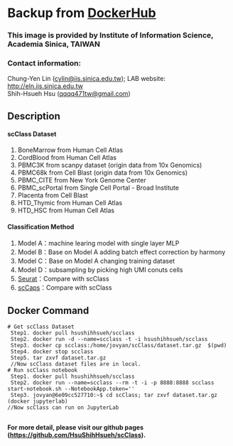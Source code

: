# Backup from <a href="https://hub.docker.com/r/hsushihhsueh/scclass">DockerHub</a>
### This image is provided by Institute of Information Science, Academia Sinica, TAIWAN
### Contact information:
Chung-Yen Lin (cylin@iis.sinica.edu.tw); LAB website: http://eln.iis.sinica.edu.tw<br>
Shih-Hsueh Hsu (qqqq471tw@gmail.com)
## Description
#### scClass Dataset
1) BoneMarrow from  Human  Cell  Atlas<br>
2) CordBlood  from  Human  Cell  Atlas<br>
3) PBMC3K from scanpy dataset (origin data from 10x Genomics)<br>
4) PBMC68k from Cell Blast (origin data from 10x Genomics)<br>
5) PBMC_CITE from New  York Genome  Center<br>
6) PBMC_scPortal  from Single Cell Portal - Broad Institute<br>
7) Placenta from Cell Blast<br>
8) HTD_Thymic from Human  Cell  Atlas<br>
9) HTD_HSC from Human  Cell  Atlas<br>
#### Classification Method
1) Model A：machine learing model with single layer MLP<br>
2) Model B：Base on Model A adding batch effect correction by harmony<br>
3) Model C：Base on Model A changing training dataset<br>
4) Model D：subsampling by picking high UMI conuts cells <br>
5) [Seurat](https://www.cell.com/cell/fulltext/S0092-8674(19)30559-8)：Compare with scClass<br>
6) [scCaps](https://www.nature.com/articles/s42256-020-00244-4)：Compare with scClass<br>
## Docker Command
```
# Get scClass Dataset
 Step1. docker pull hsushihhsueh/scclass
 Step2. docker run -d --name=scclass -t -i hsushihhsueh/scclass
 Step3. docker cp scclass:/home/jovyan/scClass/dataset.tar.gz  $(pwd)
 Step4. docker stop scclass
 Step5. tar zxvf dataset.tar.gz 
 //Now scClass dataset files are in local.
# Run scClass notebook
 Step1. docker pull hsushihhsueh/scclass
 Step2. docker run --name=scclass --rm -t -i -p 8888:8888 scclass start-notebook.sh --NotebookApp.token=''
 Step3. jovyan@6e09cc527710:~$ cd scClass; tar zxvf dataset.tar.gz (docker jupyterlab)
//Now scClass can run on JupyterLab
```
## 
**For more detail, please visit our github pages (https://github.com/HsuShihHsueh/scClass).**
